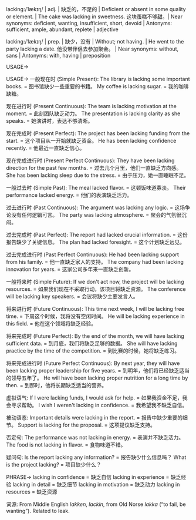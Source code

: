 lacking:/ˈlækɪŋ/ | adj. | 缺乏的，不足的 | Deficient or absent in some quality or element. | The cake was lacking in sweetness. 这块蛋糕不够甜。| Near synonyms: deficient, wanting, insufficient, short, devoid | Antonyms: sufficient, ample, abundant, replete | adjective


lacking:/ˈlækɪŋ/ | prep. | 缺少，没有 | Without; not having.  |  He went to the party lacking a date. 他没带伴侣去参加聚会。 | Near synonyms: without, sans | Antonyms: with, having | preposition


USAGE->

USAGE->
一般现在时 (Simple Present):
The library is lacking some important books. = 图书馆缺少一些重要的书籍。
My coffee is lacking sugar. = 我的咖啡缺糖。

现在进行时 (Present Continuous):
The team is lacking motivation at the moment. = 此刻团队缺乏动力。
The presentation is lacking clarity as she speaks. = 她演讲时，表达不够清晰。

现在完成时 (Present Perfect):
The project has been lacking funding from the start. = 这个项目从一开始就缺乏资金。
He has been lacking confidence recently. = 他最近一直缺乏信心。

现在完成进行时 (Present Perfect Continuous):
They have been lacking direction for the past few months. = 过去几个月里，他们一直缺乏方向感。
She has been lacking sleep due to the stress. = 由于压力，她一直睡眠不足。

一般过去时 (Simple Past):
The meal lacked flavor. = 这顿饭味道寡淡。
Their performance lacked energy. = 他们的表演缺乏活力。

过去进行时 (Past Continuous):
The argument was lacking any logic. = 这场争论没有任何逻辑可言。
The party was lacking atmosphere. = 聚会的气氛很沉闷。

过去完成时 (Past Perfect):
The report had lacked crucial information. = 这份报告缺少了关键信息。
The plan had lacked foresight. = 这个计划缺乏远见。


过去完成进行时 (Past Perfect Continuous):
He had been lacking support from his family. = 他一直缺乏家人的支持。
The company had been lacking innovation for years. = 这家公司多年来一直缺乏创新。


一般将来时 (Simple Future):
If we don't act now, the project will be lacking resources. = 如果我们现在不采取行动，该项目将缺乏资源。
The conference will be lacking key speakers. = 会议将缺少主要发言人。


将来进行时 (Future Continuous):
This time next week, I will be lacking free time. = 下周这个时候，我将没有空闲时间。
He will be lacking experience in this field. = 他在这个领域将缺乏经验。


将来完成时 (Future Perfect):
By the end of the month, we will have lacking sufficient data. = 到月底，我们将缺乏足够的数据。
She will have lacking practice by the time of the competition. = 到比赛的时候，她将缺乏练习。


将来完成进行时 (Future Perfect Continuous):
By next year, they will have been lacking proper leadership for five years. = 到明年，他们将已经缺乏适当的领导五年了。
He will have been lacking proper nutrition for a long time by then. = 到那时，他将长期缺乏适当的营养。


虚拟语气:
If I were lacking funds, I would ask for help. = 如果我资金不足，我会寻求帮助。
I wish I weren't lacking in confidence. = 我希望我不缺乏自信。

被动语态:
Important details were lacking in the report. = 报告中缺少重要的细节。
Support is lacking for the proposal. = 这项提议缺乏支持。

否定句:
The performance was not lacking in energy. = 表演并不缺乏活力。
The food is not lacking in flavor. = 食物味道不错。


疑问句:
Is the report lacking any information? = 报告缺少什么信息吗？
What is the project lacking? = 项目缺少什么？


PHRASE->
lacking in confidence = 缺乏自信
lacking in experience = 缺乏经验
lacking in detail = 缺乏细节
lacking in motivation = 缺乏动力
lacking in resources = 缺乏资源


词源: From Middle English *lakken*, *lackin*, from Old Norse *lakka* (“to fail, be wanting”). Related to leak.
